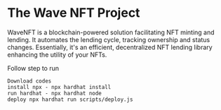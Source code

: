 # The Wave NFT Project

WaveNFT is a blockchain-powered solution facilitating NFT minting and lending. It automates the lending cycle, tracking ownership and status changes. Essentially, it's an efficient, decentralized NFT lending library enhancing the utility of your NFTs.

Follow step to run

```shell
Download codes
install npx - npx hardhat install
run hardhat - npx hardhat node
deploy npx hardhat run scripts/deploy.js
 

```
